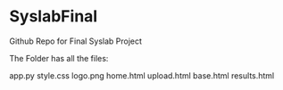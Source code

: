 # SyslabFinal
Github Repo for Final Syslab Project

The Folder has all the files:

app.py
style.css
logo.png
home.html
upload.html
base.html
results.html
